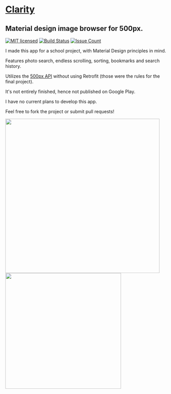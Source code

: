 # [Clarity](https://trebuhd.github.io/android/2016/05/30/clarity-500px.html)
## Material design image browser for 500px.

[![MIT licensed](https://img.shields.io/badge/license-MIT-blue.svg)](#) [![Build Status](https://travis-ci.org/TrebuhD/Clarity.svg?branch=master)](https://travis-ci.org/TrebuhD/Clarity)
[![Issue Count](https://codeclimate.com/github/TrebuhD/Clarity/badges/issue_count.svg)](https://codeclimate.com/github/TrebuhD/Clarity)

I made this app for a school project, with Material Design principles in mind.

Features photo search, endless scrolling, sorting, bookmarks and search history.

Utilizes the [500px API](https://github.com/500px/api-documentation) without using Retrofit (those were the rules for the final project).

It's not entirely finished, hence not published on Google Play.

I have no current plans to develop this app.

Feel free to fork the project or submit pull requests!

<img src="https://trebuhd.github.io/assets/images/clarityPhotoDetails.png" width="480">
<img src="https://trebuhd.github.io/assets/images/claritySort.png" width="360">
